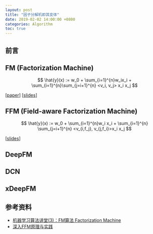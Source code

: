 ```yaml
---
layout: post
title: "因子分解机即其变体"
date: 2019-02-02 14:00:00 +0800
categories: Algorithm
toc: true
---
```


## 前言

## FM (Factorization Machine)

$$
\hat{y}(x) := w_0 + \sum_{i=1}^{n}w_ix_i + \sum_{i=1}^{n}\sum_{j=i+1}^{n} <v_i, v_j> x_i x_j
$$

[[paper](https://www.csie.ntu.edu.tw/~b97053/paper/Rendle2010FM.pdf)] [[slides](http://www.cs.cmu.edu/~wcohen/10-605/2015-guest-lecture/FM.pdf)]

## FFM (Field-aware Factorization Machine)

$$
\hat{y}(x) := w_0 + \sum_{i=1}^{n}w_i x_i + \sum_{i=1}^{n} \sum_{j=i+1}^{n} <v_{i,f_j}, v_{j,f_i}>x_i x_j
$$

[[slides](https://www.csie.ntu.edu.tw/~r01922136/slides/ffm.pdf)]


## DeepFM


## DCN

## xDeepFM

## 参考资料

* [机器学习算法讲堂(3)：FM算法 Factorization Machine](https://www.bilibili.com/video/av31750829/)
* [深入FFM原理与实践](https://tech.meituan.com/2016/03/03/deep-understanding-of-ffm-principles-and-practices.html)
